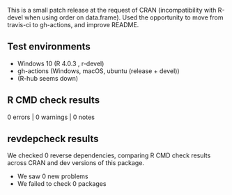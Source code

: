 This is a small patch release at the request of CRAN (incompatibility with R-devel when using order on data.frame).
Used the opportunity to move from travis-ci to gh-actions, and improve README.

## Test environments
* Windows 10 (R 4.0.3 , r-devel)
* gh-actions (Windows, macOS, ubuntu (release + devel))
* (R-hub seems down)

## R CMD check results

0 errors | 0 warnings | 0 notes

## revdepcheck results

We checked 0 reverse dependencies, comparing R CMD check results across CRAN and dev versions of this package.

 * We saw 0 new problems
 * We failed to check 0 packages
